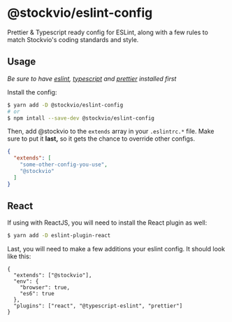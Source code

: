 # @stockvio/eslint-config

Prettier & Typescript ready config for ESLint, along with a few rules to match
Stockvio's coding standards and style.

## Usage
*Be sure to have [eslint](https://github.com/eslint/eslint), [typescript](https://github.com/microsoft/TypeScript) and [prettier](https://github.com/prettier/prettier) installed first*
<br/>

Install the config:
```bash
$ yarn add -D @stockvio/eslint-config
# or
$ npm intall --save-dev @stockvio/eslint-config
```

Then, add @stockvio to the `extends` array in your `.eslintrc.*` file. Make sure to put it **last,** so it gets the chance to override other configs.

```json
{
  "extends": [
    "some-other-config-you-use",
    "@stockvio"
  ]
}
```

## React
If using with ReactJS, you will need to install the React plugin as well:
```bash
$ yarn add -D eslint-plugin-react
```
Last, you will need to make a few additions your eslint config. It should look like this:
```json5
{
  "extends": ["@stockvio"],
  "env": {
    "browser": true,
    "es6": true
  },
  "plugins": ["react", "@typescript-eslint", "prettier"]
}
```
